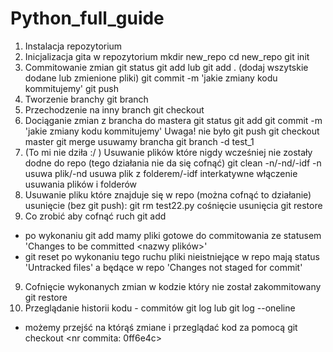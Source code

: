 # Python_full_guide

1. Instalacja repozytorium
2. Inicjalizacja gita w repozytorium
mkdir new_repo
cd new_repo
git init
3. Commitowanie zmian
git status
git add <file> lub git add . (dodaj wszytskie dodane lub zmienione pliki)
git commit -m 'jakie zmiany kodu kommitujemy'
git push
4. Tworzenie branchy
git branch <nazwa brancha>
5. Przechodzenie na inny branch
git checkout <nazwa brancha>
6. Dociąganie zmian z brancha do mastera
git status
git add <file>
git commit -m 'jakie zmiany kodu kommitujemy'
Uwaga! nie było git push
git checkout master
git merge <nazwa brancha>
usuwamy brancha
git branch -d test_1
7. (To mi nie dziła :/ ) Usuwanie plików które nigdy wcześniej nie zostały dodne do repo (tego działania nie da się cofnąć)
git clean -n/-nd/-idf
-n usuwa plik/-nd usuwa plik z folderem/-idf interkatywne włączenie usuwania plików i folderów
8. Usuwanie pliku które znajduje się w repo (można cofnąć to działanie)
usunięcie (bez git push):
git rm test22.py
cośnięcie usunięcia
git restore <file>
9. Co zrobić aby cofnąć ruch git add <file>
- po wykonaniu git add <file> mamy pliki gotowe do commitowania ze statusem 'Changes to be committed <nazwy plików>'
- git reset
po wykonaniu tego ruchu pliki nieistniejące w repo mają status 'Untracked files' a będące w repo 'Changes not staged for commit'
9. Cofnięcie wykonanych zmian w kodzie który nie został zakommitowany
git restore <file>
10. Przeglądanie historii kodu - commitów 
git log 
lub 
git log --oneline
- możemy przejść na którąś zmiane i przeglądać kod za pomocą 
git checkout <nr commita: 0ff6e4c>